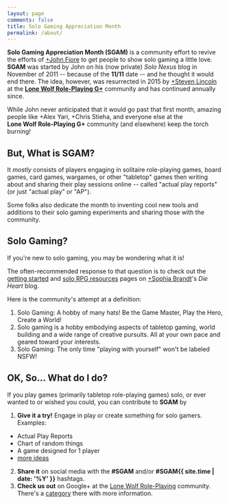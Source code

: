 ```yaml
---
layout: page
comments: false
title: Solo Gaming Appreciation Month
permalink: /about/
---
```


**Solo Gaming Appreciation Month (SGAM)** is a community effort to revive the 
efforts of [+John Fiore](https://plus.google.com/+JohnFiore) to get people to 
show solo gaming a little love. **SGAM** was started by John on his (now 
private) _Solo Nexus_ blog in November of 2011 -- because of the **11/11** 
date -- and he thought it would end there. The idea, however, was resurrected 
in 2015 by [+Steven Lincoln](https://plus.google.com/+StevenLincolnTCS/posts/ZvZ9UinnESK) 
at the [**Lone Wolf Role-Playing G+**](https://plus.google.com/communities/116965157741523529510) 
community and has continued annually since.

<div class="g-community" data-layout="portrait" data-width="300" data-href="https://plus.google.com/communities/116965157741523529510"></div>

While John never anticipated that it would go past that first month, amazing 
people like +Alex Yari, +Chris Stieha, and everyone else at the  
**Lone Wolf Role-Playing G+** community (and elsewhere) keep the torch burning!

## But, What is **SGAM**?

It _mostly_ consists of players engaging in solitaire role-playing games, board 
games, card games, wargames, or other "tabletop" games then writing about and 
sharing their play sessions online -- called "actual play reports" (or just 
"actual play" or "AP"). 

Some folks also dedicate the month to inventing cool new tools and additions to 
their solo gaming experiments and sharing those with the community.

## Solo Gaming?

If you're new to solo gaming, you may be wondering what it is! 

The often-recommended response to that question is to check out the [getting 
started](https://dieheart.net/getting-started-solo/) and 
[solo RPG resources](https://dieheart.net/solo-rpg-resources/) pages on 
[+Sophia Brandt]()'s _Die Heart_ blog.

Here is the community's attempt at a definition:

1. Solo Gaming: A hobby of many hats! Be the Game Master, Play the Hero, Create 
a World!
2. Solo gaming is a hobby embodying aspects of tabletop gaming, world building 
and a wide range of creative pursuits. All at your own pace and geared toward 
your interests.
3. Solo Gaming: The only time "playing with yourself" won't be labeled NSFW!

## OK, So... What do I do?

If you play games (primarily tabletop role-playing games) solo, or ever wanted 
to or wished you could, you can contribute to **SGAM** by 

1. **Give it a try!** Engage in play or create something for solo gamers. 
Examples:
  * Actual Play Reports
  * Chart of random things
  * A game designed for 1 player
  * [more ideas](http://link_to_ideas)
2. **Share it** on social media with the **#SGAM** and/or **#SGAM{{ site.time | date: '%Y' }}** hashtags. 
3. **Check us out** on Google+ at the [Lone Wolf Role-Playing]() community. There's 
a [category](https://plus.google.com/communities/116965157741523529510/stream/585437a3-a1dc-49d2-a1f2-a1560d540ee3)
there with more information.



